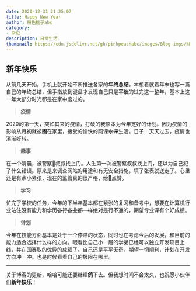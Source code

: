 ```yaml
---
date: 2020-12-31 21:25:07
title: Happy New Year
author: 粉色桃子abc
category:
- 杂记
description: 日常生活
thumbnail: https://cdn.jsdelivr.net/gh/pinkpeachabc/images/Blog-imgs/%E5%8D%9A%E5%AE%A25.png
---
```


## 新年快乐

从前几天开始，手机上就开始不断推送各家的**年终总结**。本想着就着年末也写一篇自己的年终总结，但手指放到键盘才发现自己只是**平淡**的过完这一整年，基本上这一年大部分时光都是在家中度过的。

>**疫情**

2020的第一天，突如其来的疫情，打破的我原本为今年定好的计划。因为疫情的影响从月初就被**困**在家里，接受的愉快的网课~~水课~~生活。日子一天天过去，疫情也渐渐好转。

>**趣事**

在一个清晨，被警察👮叔叔找上门。人生第一次被警察叔叔找上门，还以为自己犯了什么错误。原来是来调查网站的用途和有无安全措施，填了张表就送走了。心里还是有点小紧张，现在的监管真的很严格，给👮‍点赞。

>**学习**

忙完了学校的任务，今年的下半年基本都在紧张的复习和备考中，想要在计算机行业站住没有能力和学历~~各行各业都一样~~绝对是行不通的，期望专业课有个好成绩。

>**计划**

今年在技能方面基本是处于一个停滞的状态，同时也在考虑今后的发展，和目前的能力适合选择什么样的方向。眼看比自己小一届的学弟已经可以独立开发项目上线，并在国赛取的优异的成绩了。自己还是平平无奇，期望一切顺利，计划在开发方向冲一冲。也是时候看看自己的极限在哪里。

------

关于博客的更新，哈哈可能还要继续**鸽**下去。但我想时间不会太久，也祝愿小伙伴们**新年快乐**！